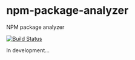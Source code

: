 # npm-package-analyzer
NPM package analyzer

[![Build Status](https://travis-ci.org/ysden123/npm-package-analyzer.svg?branch=master)](https://travis-ci.org/ysden123/npm-package-analyzer)

In development...

